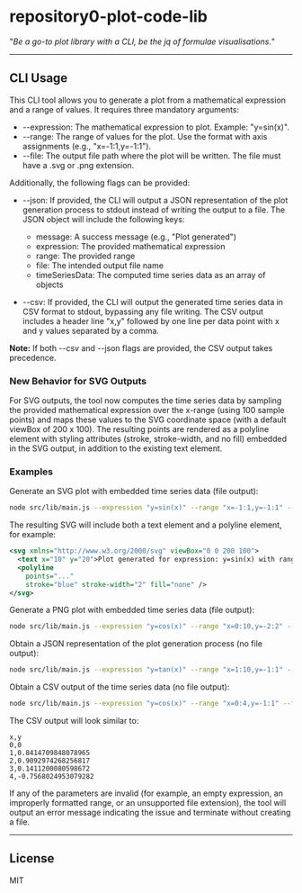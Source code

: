 # repository0-plot-code-lib

"_Be a go-to plot library with a CLI, be the jq of formulae visualisations._"

---

## CLI Usage

This CLI tool allows you to generate a plot from a mathematical expression and a range of values. It requires three mandatory arguments:

- --expression: The mathematical expression to plot. Example: "y=sin(x)".
- --range: The range of values for the plot. Use the format with axis assignments (e.g., "x=-1:1,y=-1:1").
- --file: The output file path where the plot will be written. The file must have a .svg or .png extension.

Additionally, the following flags can be provided:

- --json: If provided, the CLI will output a JSON representation of the plot generation process to stdout instead of writing the output to a file. The JSON object will include the following keys:
  - message: A success message (e.g., "Plot generated")
  - expression: The provided mathematical expression
  - range: The provided range
  - file: The intended output file name
  - timeSeriesData: The computed time series data as an array of objects

- --csv: If provided, the CLI will output the generated time series data in CSV format to stdout, bypassing any file writing. The CSV output includes a header line "x,y" followed by one line per data point with x and y values separated by a comma.

**Note:** If both --csv and --json flags are provided, the CSV output takes precedence.

### New Behavior for SVG Outputs

For SVG outputs, the tool now computes the time series data by sampling the provided mathematical expression over the x-range (using 100 sample points) and maps these values to the SVG coordinate space (with a default viewBox of 200 x 100). The resulting points are rendered as a polyline element with styling attributes (stroke, stroke-width, and no fill) embedded in the SVG output, in addition to the existing text element.

### Examples

Generate an SVG plot with embedded time series data (file output):

```bash
node src/lib/main.js --expression "y=sin(x)" --range "x=-1:1,y=-1:1" --file output.svg
```

The resulting SVG will include both a text element and a polyline element, for example:

```xml
<svg xmlns="http://www.w3.org/2000/svg" viewBox="0 0 200 100">
  <text x="10" y="20">Plot generated for expression: y=sin(x) with range: x=-1:1,y=-1:1</text>
  <polyline
    points="..."
    stroke="blue" stroke-width="2" fill="none" />
</svg>
```

Generate a PNG plot with embedded time series data (file output):

```bash
node src/lib/main.js --expression "y=cos(x)" --range "x=0:10,y=-2:2" --file output.png
```

Obtain a JSON representation of the plot generation process (no file output):

```bash
node src/lib/main.js --expression "y=tan(x)" --range "x=1:10,y=-1:1" --file output.svg --json
```

Obtain a CSV output of the time series data (no file output):

```bash
node src/lib/main.js --expression "y=cos(x)" --range "x=0:4,y=-1:1" --file output.svg --csv
```

The CSV output will look similar to:

```
x,y
0,0
1,0.8414709848078965
2,0.9092974268256817
3,0.1411200080598672
4,-0.7568024953079282
```

If any of the parameters are invalid (for example, an empty expression, an improperly formatted range, or an unsupported file extension),
the tool will output an error message indicating the issue and terminate without creating a file.

---

## License

MIT
